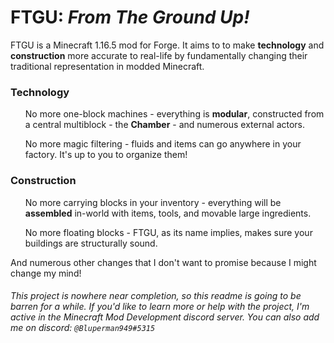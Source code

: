 # FTGU: <i>From The Ground Up!</i>
FTGU is a Minecraft 1.16.5 mod for Forge. It aims to to make <b>technology</b> and <b>construction</b> more accurate to real-life by fundamentally changing their traditional representation in modded Minecraft.

### Technology
<ul>
No more one-block machines - everything is <b>modular</b>, constructed from a central multiblock - the <b>Chamber</b> - and numerous external actors. </p>
No more magic filtering - fluids and items can go anywhere in your factory. It's up to you to organize them! </p>
</ul>

### Construction
<ul>
No more carrying blocks in your inventory - everything will be <b>assembled</b> in-world with items, tools, and movable large ingredients. </p>
No more floating blocks - FTGU, as its name implies, makes sure your buildings are structurally sound. </p>
</ul>
And numerous other changes that I don't want to promise because I might change my mind!

###### This project is nowhere near completion, so this readme is going to be barren for a while. If you'd like to learn more or help with the project, I'm active in the Minecraft Mod Development discord server. You can also add me on discord: `@Bluperman949#5315`
